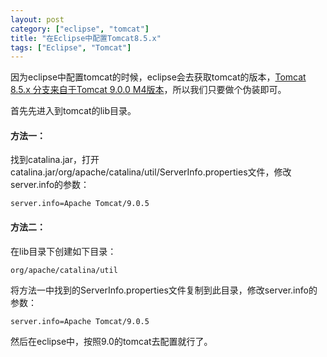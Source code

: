 ```yaml
---
layout: post
category: ["eclipse", "tomcat"]
title: "在Eclipse中配置Tomcat8.5.x"
tags: ["Eclipse", "Tomcat"]
---
```


因为eclipse中配置tomcat的时候，eclipse会去获取tomcat的版本，[Tomcat 8.5.x 分支来自于Tomcat 9.0.0 M4版本](http://tomcat.apache.org/tomcat-8.5-doc/changelog.html)，所以我们只要做个伪装即可。  

首先先进入到tomcat的lib目录。  

#### 方法一：

找到catalina.jar，打开catalina.jar/org/apache/catalina/util/ServerInfo.properties文件，修改server.info的参数：  

    server.info=Apache Tomcat/9.0.5

#### 方法二：

在lib目录下创建如下目录：  

    org/apache/catalina/util

将方法一中找到的ServerInfo.properties文件复制到此目录，修改server.info的参数：  

    server.info=Apache Tomcat/9.0.5

然后在eclipse中，按照9.0的tomcat去配置就行了。
